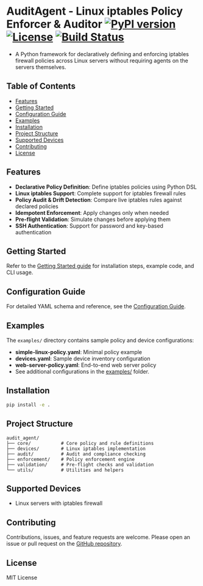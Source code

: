 # AuditAgent - Linux iptables Policy Enforcer & Auditor [![PyPI version](https://img.shields.io/pypi/v/auditagent)](https://pypi.org/project/auditagent/) [![License](https://img.shields.io/github/license/xoity/AuditAgent)](LICENSE) [![Build Status](https://img.shields.io/github/actions/workflow/status/xoity/AuditAgent/ci.yml?branch=main)](https://github.com/xoity/AuditAgent/actions)

- A Python framework for declaratively defining and enforcing iptables firewall policies across Linux servers without requiring agents on the servers themselves.

## Table of Contents

- [Features](#features)
- [Getting Started](#getting-started)
- [Configuration Guide](#configuration-guide)
- [Examples](#examples)
- [Installation](#installation)
- [Project Structure](#project-structure)
- [Supported Devices](#supported-devices)
- [Contributing](#contributing)
- [License](#license)

## Features

- **Declarative Policy Definition**: Define iptables policies using Python DSL
- **Linux iptables Support**: Complete support for iptables firewall rules
- **Policy Audit & Drift Detection**: Compare live iptables rules against declared policies
- **Idempotent Enforcement**: Apply changes only when needed
- **Pre-flight Validation**: Simulate changes before applying them
- **SSH Authentication**: Support for password and key-based authentication

## Getting Started

Refer to the [Getting Started guide](GETTING_STARTED.md) for installation steps, example code, and CLI usage.

## Configuration Guide

For detailed YAML schema and reference, see the [Configuration Guide](CONFIGURATION_GUIDE.md).

## Examples

The `examples/` directory contains sample policy and device configurations:

- **simple-linux-policy.yaml**: Minimal policy example
- **devices.yaml**: Sample device inventory configuration
- **web-server-policy.yaml**: End-to-end web server policy
- See additional configurations in the [examples/](examples/) folder.

## Installation

```bash
pip install -e .
```

## Project Structure

``` plaintext
audit_agent/
├── core/           # Core policy and rule definitions
├── devices/        # Linux iptables implementation
├── audit/          # Audit and compliance checking
├── enforcement/    # Policy enforcement engine
├── validation/     # Pre-flight checks and validation
└── utils/          # Utilities and helpers
```

## Supported Devices

- Linux servers with iptables firewall

## Contributing

Contributions, issues, and feature requests are welcome. Please open an issue or pull request on the [GitHub repository](https://github.com/xoity/AuditAgent).

## License

MIT License
